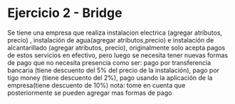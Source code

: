 # Ejercicio 2 - Bridge
Se tiene una empresa que realiza instalacion electrica (agregar atributos, precio) ,
instalación de agua(agregar atributos,precio) e instalación de alcantarillado (agregar
atributos, precio), originalmente solo acepta pagos de estos servicios en efectivo, pero
luego se necesita tener nuevas formas de pago que no necesita presencia como ser:
pago por transferencia bancaria (tiene descuento del 5% del precio de la instalación),
pago por tigo money (tiene descuento del 2%), pago usando la aplicación de la
empresa(tiene descuento de 10%)
nota: tome en cuenta que posteriormente se pueden agregar mas formas de pago
